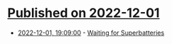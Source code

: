 # [Published on 2022-12-01](index.md)

* [2022-12-01, 19:09:00](https://soylentnews.org/article.pl?sid=22/12/01/0352248&from=rss) - [Waiting for Superbatteries](https://soylentnews.org/article.pl?sid=22/12/01/0352248&from=rss)

